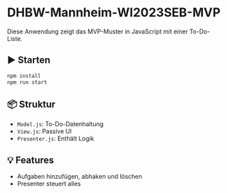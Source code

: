 # DHBW-Mannheim-WI2023SEB-MVP

Diese Anwendung zeigt das MVP-Muster in JavaScript mit einer To-Do-Liste.

## ▶️ Starten

```bash
npm install
npm run start
```

## 📦 Struktur

- `Model.js`: To-Do-Datenhaltung
- `View.js`: Passive UI
- `Presenter.js`: Enthält Logik

## 💡 Features

- Aufgaben hinzufügen, abhaken und löschen
- Presenter steuert alles
